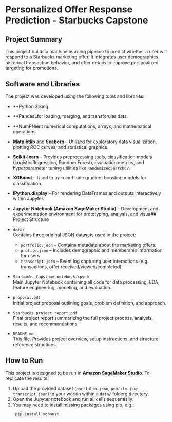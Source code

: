 # Personalized Offer Response Prediction - Starbucks Capstone

## Project Summary

This project builds a machine learning pipeline to predict whether a user will respond to a Starbucks marketing offer. It integrates user demographics, historical transaction behavior, and offer details to improve personalized targeting for promotions.

## Software and Libraries

The project was developed using the following tools and libraries:

- **Python 3.8ing.
- **PandasLfor loading, merging, and transforular data.
- **NumPNient numerical computations, arrays, and mathematical operations.
- **Matplotlib** and **Seaborn** – Utilized for exploratory data visualization, plotting ROC curves, and statistical graphics.
- **Scikit-learn** – Provides preprocessing tools, classification models (Logistic Regression, Random Forest), evaluation metrics, and hyperparameter tuning utilities like `RandomizedSearchCV`.
- **XGBoost** – Used to train and tune gradient boosting models for classification.
- **IPython.display** – For rendering DataFrames and outputs interactively within Jupyter.
- **Jupyter Notebook (Amazon SageMaker Studio)** – Development and experimentation environment for prototyping, analysis, and visua## Project Structure

- `data/`  
  Contains three original JSON datasets used in the project:
  - `portfolio.json` – Contains metadata about the marketing offers.
  - `profile.json` – Includes demographic and membership information for users.
  - `transcript.json` – Event log capturing user interactions (e.g., transactions, offer received/viewed/completed).

- `Starbucks_Capstone_notebook.ipynb`  
  Main Jupyter Notebook containing all code for data processing, EDA, feature engineering, modeling, and evaluation.

- `proposal.pdf`  
  Initial project proposal outlining goals, problem definition, and approach.

- `Starbucks project report.pdf`  
  Final project report summarizing the full project process, analysis, results, and recommendations.

- `README.md`  
  This file. Provides project overview, setup instructions, and structure reference.structions.

## How to Run

This project is designed to be run in **Amazon SageMaker Studio**. To replicate the results:

1. Upload the provided dataset (`portfolio.json`, `profile.json`, `transcript.json`) to your workin within a `data/` folderg directory.
2. Open the Jupyter notebook and run all cells sequentially.
3. You may need to install missing packages using pip, e.g.:
   ```python
   !pip install xgboost